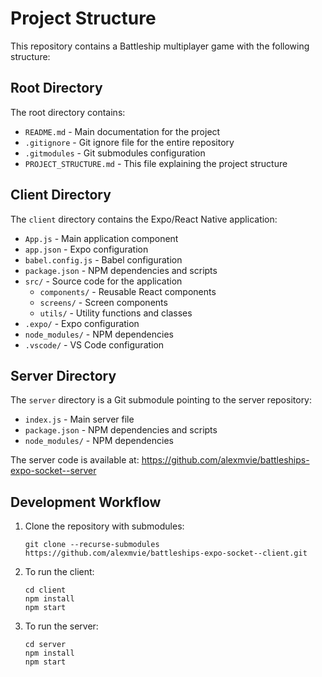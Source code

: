 # Project Structure

This repository contains a Battleship multiplayer game with the following structure:

## Root Directory

The root directory contains:

- `README.md` - Main documentation for the project
- `.gitignore` - Git ignore file for the entire repository
- `.gitmodules` - Git submodules configuration
- `PROJECT_STRUCTURE.md` - This file explaining the project structure

## Client Directory

The `client` directory contains the Expo/React Native application:

- `App.js` - Main application component
- `app.json` - Expo configuration
- `babel.config.js` - Babel configuration
- `package.json` - NPM dependencies and scripts
- `src/` - Source code for the application
  - `components/` - Reusable React components
  - `screens/` - Screen components
  - `utils/` - Utility functions and classes
- `.expo/` - Expo configuration
- `node_modules/` - NPM dependencies
- `.vscode/` - VS Code configuration

## Server Directory

The `server` directory is a Git submodule pointing to the server repository:

- `index.js` - Main server file
- `package.json` - NPM dependencies and scripts
- `node_modules/` - NPM dependencies

The server code is available at: https://github.com/alexmvie/battleships-expo-socket--server

## Development Workflow

1. Clone the repository with submodules:
   ```
   git clone --recurse-submodules https://github.com/alexmvie/battleships-expo-socket--client.git
   ```

2. To run the client:
   ```
   cd client
   npm install
   npm start
   ```

3. To run the server:
   ```
   cd server
   npm install
   npm start
   ```
